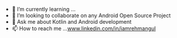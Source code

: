 - 🌱 I’m currently learning ...
- 💞️ I’m looking to collaborate on any Android Open Source Project
- 💬 Ask me about Kotlin and Android development
- 📫 How to reach me ...www.linkedin.com/in/iamrehmangul
  
<!---
iamrehmangul/iamrehmangul is a ✨ special ✨ repository because its `README.md` (this file) appears on your GitHub profile.
You can click the Preview link to take a look at your changes.
--->
